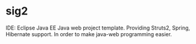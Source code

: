 # sig2
IDE: Eclipse Java EE
Java web project template. Providing Struts2, Spring, Hibernate support. In order to make java-web programming easier.
